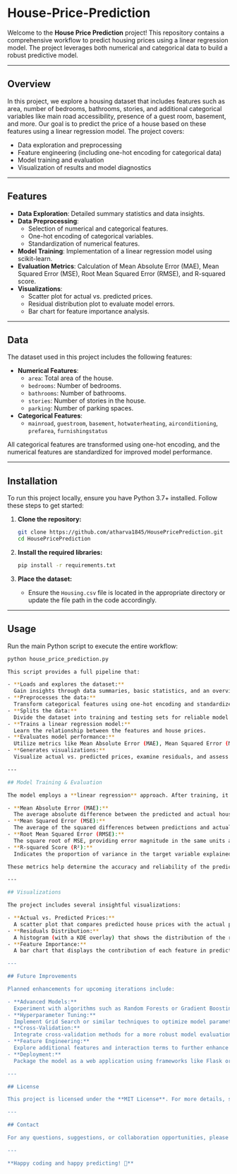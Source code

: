 # House-Price-Prediction

Welcome to the **House Price Prediction** project! This repository contains a comprehensive workflow to predict housing prices using a linear regression model. The project leverages both numerical and categorical data to build a robust predictive model.

---

## Overview

In this project, we explore a housing dataset that includes features such as area, number of bedrooms, bathrooms, stories, and additional categorical variables like main road accessibility, presence of a guest room, basement, and more. Our goal is to predict the price of a house based on these features using a linear regression model. The project covers:

- Data exploration and preprocessing
- Feature engineering (including one-hot encoding for categorical data)
- Model training and evaluation
- Visualization of results and model diagnostics

---

## Features

- **Data Exploration**: Detailed summary statistics and data insights.
- **Data Preprocessing**:
  - Selection of numerical and categorical features.
  - One-hot encoding of categorical variables.
  - Standardization of numerical features.
- **Model Training**: Implementation of a linear regression model using scikit-learn.
- **Evaluation Metrics**: Calculation of Mean Absolute Error (MAE), Mean Squared Error (MSE), Root Mean Squared Error (RMSE), and R-squared score.
- **Visualizations**:
  - Scatter plot for actual vs. predicted prices.
  - Residual distribution plot to evaluate model errors.
  - Bar chart for feature importance analysis.

---

## Data

The dataset used in this project includes the following features:

- **Numerical Features**:
  - `area`: Total area of the house.
  - `bedrooms`: Number of bedrooms.
  - `bathrooms`: Number of bathrooms.
  - `stories`: Number of stories in the house.
  - `parking`: Number of parking spaces.
- **Categorical Features**:
  - `mainroad`, `guestroom`, `basement`, `hotwaterheating`, `airconditioning`, `prefarea`, `furnishingstatus`

All categorical features are transformed using one-hot encoding, and the numerical features are standardized for improved model performance.

---

## Installation

To run this project locally, ensure you have Python 3.7+ installed. Follow these steps to get started:

1. **Clone the repository:**
    ```bash
    git clone https://github.com/atharva1845/HousePricePrediction.git
    cd HousePricePrediction
    ```

2. **Install the required libraries:**
    ```bash
    pip install -r requirements.txt
    ```

3. **Place the dataset:**
   - Ensure the `Housing.csv` file is located in the appropriate directory or update the file path in the code accordingly.

---

## Usage

Run the main Python script to execute the entire workflow:

```bash
python house_price_prediction.py

This script provides a full pipeline that:

- **Loads and explores the dataset:**  
  Gain insights through data summaries, basic statistics, and an overview of the dataset structure.
- **Preprocesses the data:**  
  Transform categorical features using one-hot encoding and standardize numerical features.
- **Splits the data:**  
  Divide the dataset into training and testing sets for reliable model evaluation.
- **Trains a linear regression model:**  
  Learn the relationship between the features and house prices.
- **Evaluates model performance:**  
  Utilize metrics like Mean Absolute Error (MAE), Mean Squared Error (MSE), Root Mean Squared Error (RMSE), and R-squared (R²) to assess prediction accuracy.
- **Generates visualizations:**  
  Visualize actual vs. predicted prices, examine residuals, and assess feature importance.

---

## Model Training & Evaluation

The model employs a **linear regression** approach. After training, it is evaluated using several key metrics:

- **Mean Absolute Error (MAE):**  
  The average absolute difference between the predicted and actual house prices.
- **Mean Squared Error (MSE):**  
  The average of the squared differences between predictions and actual values.
- **Root Mean Squared Error (RMSE):**  
  The square root of MSE, providing error magnitude in the same units as the target.
- **R-squared Score (R²):**  
  Indicates the proportion of variance in the target variable explained by the model.

These metrics help determine the accuracy and reliability of the predictions.

---

## Visualizations

The project includes several insightful visualizations:

- **Actual vs. Predicted Prices:**  
  A scatter plot that compares predicted house prices with the actual prices, along with a reference line (ideal fit) to easily spot deviations.
- **Residuals Distribution:**  
  A histogram (with a KDE overlay) that shows the distribution of the residuals, enabling assessment of model fit and identification of any biases.
- **Feature Importance:**  
  A bar chart that displays the contribution of each feature in predicting house prices, as indicated by the model's coefficients.

---

## Future Improvements

Planned enhancements for upcoming iterations include:

- **Advanced Models:**  
  Experiment with algorithms such as Random Forests or Gradient Boosting to potentially improve predictive performance.
- **Hyperparameter Tuning:**  
  Implement Grid Search or similar techniques to optimize model parameters.
- **Cross-Validation:**  
  Integrate cross-validation methods for a more robust model evaluation.
- **Feature Engineering:**  
  Explore additional features and interaction terms to further enhance model accuracy.
- **Deployment:**  
  Package the model as a web application using frameworks like Flask or Django to make it accessible to end-users.

---

## License

This project is licensed under the **MIT License**. For more details, see the [LICENSE](LICENSE) file.

---

## Contact

For any questions, suggestions, or collaboration opportunities, please open an issue on GitHub or contact me directly at [your.email@example.com](mailto:your.email@example.com).

---

**Happy coding and happy predicting! 🚀**

